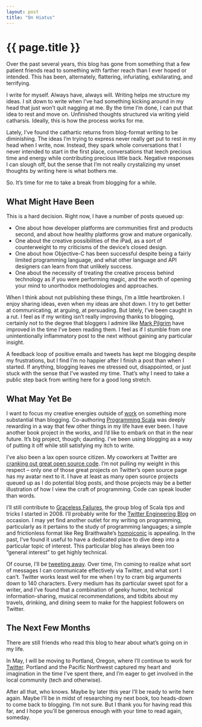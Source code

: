 ```yaml
---
layout: post
title: "On Hiatus"
---
```


{{ page.title }}
================

Over the past several years, this blog has gone from something that a few patient friends read to something with farther reach than I ever hoped or intended. This has been, alternately, flattering, infuriating, exhilarating, and terrifying.

I write for myself. Always have, always will. Writing helps me structure my ideas. I sit down to write when I’ve had something kicking around in my head that just won’t quit nagging at me. By the time I’m done, I can put that idea to rest and move on. Unfinished thoughts structured via writing yield catharsis. Ideally, this is how the process works for me.

Lately, I’ve found the cathartic returns from blog-format writing to be diminishing. The ideas I’m trying to express never really get put to rest in my head when I write, now. Instead, they spark whole conversations that I never intended to start in the first place, conversations that leech precious time and energy while contributing precious little back. Negative responses I can slough off, but the sense that I’m not really crystalizing my unset thoughts by writing here is what bothers me.

So. It’s time for me to take a break from blogging for a while.

What Might Have Been
--------------------

This is a hard decision. Right now, I have a number of posts queued up:

-   One about how developer platforms are communities first and products second, and about how healthy platforms grow and mature organically.
-   One about the creative possibilities of the iPad, as a sort of counterweight to my criticisms of the device’s closed design.
-   One about how Objective-C has been successful despite being a fairly limited programming language, and what other language and API designers can learn from that unlikely success.
-   One about the necessity of treating the creative process behind technology as if you were performing magic, and the worth of opening your mind to unorthodox methodologies and approaches.

When I think about not publishing these things, I’m a little heartbroken. I enjoy sharing ideas, even when my ideas are shot down. I try to get better at communicating, at arguing, at persuading. But lately, I’ve been caught in a rut. I feel as if my writing isn’t really improving thanks to blogging, certainly not to the degree that bloggers I admire like [Mark Pilgrim](http://diveintomark.org/) have improved in the time I’ve been reading them. I feel as if I stumble from one unintentionally inflammatory post to the next without gaining any particular insight.

A feedback loop of positive emails and tweets has kept me blogging despite my frustrations, but I find I’m no happier after I finish a post than when I started. If anything, blogging leaves me stressed out, disappointed, or just stuck with the sense that I’ve wasted my time. That’s why I need to take a public step back from writing here for a good long stretch.

What May Yet Be
---------------

I want to focus my creative energies outside of [work](http://twitter.com/) on something more substantial than blogging. Co-authoring [Programming Scala](http://programmingscala.com/) was deeply rewarding in a way that few other things in my life have ever been. I have another book project in the works, and I’d like to embark on that in the near future. It’s big project, though; daunting. I’ve been using blogging as a way of putting it off while still satisfying my itch to write.

I’ve also been a lax open source citizen. My coworkers at Twitter are [cranking out great open source code](http://twitter.com/about/opensource). I’m not pulling my weight in this respect – only one of those great projects on Twitter’s open source page has my avatar next to it. I have at least as many open source projects queued up as I do potential blog posts, and those projects may be a better illustration of how I view the craft of programming. Code can speak louder than words.

I’ll still contribute to [Graceless Failures](http://gracelessfailures.com/), the group blog of Scala tips and tricks I started in 2008. I’ll probably write for the [Twitter Engineering Blog](http://engineering.twitter.com/) on occasion. I may yet find another outlet for my writing on programming, particularly as it pertains to the study of programming languages; a simple and frictionless format like Reg Braithwaite’s [homoiconic](http://github.com/raganwald/homoiconic) is appealing. In the past, I’ve found it useful to have a dedicated place to dive deep into a particular topic of interest. This particular blog has always been too “general interest” to get highly technical.

Of course, I’ll be [tweeting away](http://twitter.com/al3x). Over time, I’m coming to realize what sort of messages I can communicate effectively via Twitter, and what sort I can’t. Twitter works least well for me when I try to cram big arguments down to 140 characters. Every medium has its particular sweet spot for a writer, and I’ve found that a combination of geeky humor, technical information-sharing, musical recommendations, and tidbits about my travels, drinking, and dining seem to make for the happiest followers on Twitter.

The Next Few Months
-------------------

There are still friends who read this blog to hear about what’s going on in my life.

In May, I will be moving to Portland, Oregon, where I’ll continue to work for [Twitter](http://twitter.com/). Portland and the Pacific Northwest captured my heart and imagination in the time I’ve spent there, and I’m eager to get involved in the local community (tech and otherwise).

After all that, who knows. Maybe by later this year I’ll be ready to write here again. Maybe I’ll be in midst of researching my next book, too heads-down to come back to blogging. I’m not sure. But I thank you for having read this far, and I hope you’ll be generous enough with your time to read again, someday.
